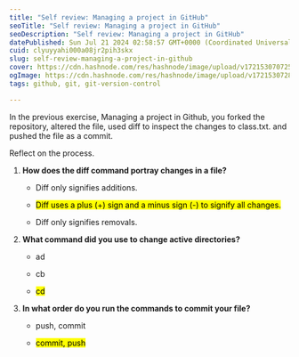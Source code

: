 ```yaml
---
title: "Self review: Managing a project in GitHub"
seoTitle: "Self review: Managing a project in GitHub"
seoDescription: "Self review: Managing a project in GitHub"
datePublished: Sun Jul 21 2024 02:58:57 GMT+0000 (Coordinated Universal Time)
cuid: clyuyyahi000a08jr2pih3skx
slug: self-review-managing-a-project-in-github
cover: https://cdn.hashnode.com/res/hashnode/image/upload/v1721530707252/8bfcd304-c823-4a5d-91f6-c6f0c2734b0b.png
ogImage: https://cdn.hashnode.com/res/hashnode/image/upload/v1721530728352/a32b8cf6-79c6-424c-ba4d-7d1cbce7f12e.png
tags: github, git, git-version-control

---
```


In the previous exercise, Managing a project in Github, you forked the repository, altered the file, used diff to inspect the changes to class.txt. and pushed the file as a commit.

Reflect on the process.

1. **How does the diff command portray changes in a file?**
    
    * Diff only signifies additions.
        
    * <mark>Diff uses a plus (+) sign and a minus sign (-) to signify all changes.</mark>
        
    * Diff only signifies removals.
        
2. **What command did you use to change active directories?**
    
    * ad
        
    * cb
        
    * <mark>cd</mark>
        
3. **In what order do you run the commands to commit your file?**
    
    * push, commit
        
    * <mark>commit, push</mark>